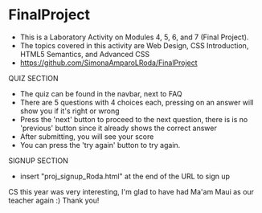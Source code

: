 # FinalProject
- This is a Laboratory Activity on Modules 4, 5, 6, and 7 (Final Project).
 - The topics covered in this activity are Web Design, CSS Introduction, HTML5 Semantics, and Advanced CSS
 - https://github.com/SimonaAmparoLRoda/FinalProject

QUIZ SECTION
- The quiz can be found in the navbar, next to FAQ
- There are 5 questions with 4 choices each, pressing on an answer will show you if it's right or wrong
- Press the 'next' button to proceed to the next question, there is is no 'previous' button since it already shows the correct answer
- After submitting, you will see your score
- You can press the 'try again' button to try again.

SIGNUP SECTION
- insert "proj_signup_Roda.html" at the end of the URL to sign up

CS this year was very interesting, I'm glad to have had Ma'am Maui as our teacher again :) 
Thank you!

